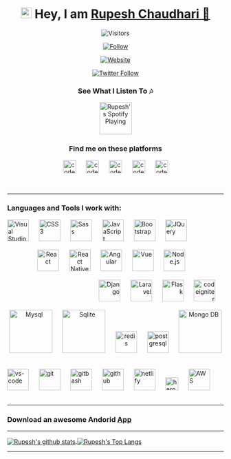 <!-- <img width="100%" height="300" src="https://media.giphy.com/media/3oKIPzVXlzxhAWamNW/giphy.gif"> -->
<div align="center">

# <img src="https://raw.githubusercontent.com/TheDudeThatCode/TheDudeThatCode/master/Assets/Hi.gif" width="25px" > Hey, I am [Rupesh Chaudhari 🚀][website]

![Visitors](https://profile-counter.glitch.me/{hrupesh}/count.svg)

[![Follow](https://img.shields.io/github/followers/hrupesh?label=Follow%20Me&style=social)](https://github.com/hrupesh)

[![Website](https://img.shields.io/website?label=Rupesh_Chaudhari&style=for-the-badge&url=https%3A%2F%2Frupesh.cf)](https://rupesh.cf)

[![Twitter Follow](https://img.shields.io/twitter/follow/hrupesh_tweets?color=512DF8&logo=twitter&style=for-the-badge)](https://twitter.com/intent/follow?screen_name=hrupesh_tweets)

### See What I Listen To 🎶

[<img src="https://www.freepnglogos.com/uploads/spotify-logo-png/spotify-download-logo-30.png" alt="Rupesh's Spotify Playing" width="75" />](https://open.spotify.com/user/yy0h8xi8qhn6ecimsd9kcwdoh)

### Find me on these platforms

[<img alt="codeSTACKr.com" width="30px" src="https://image.flaticon.com/icons/svg/545/545326.svg" />][website]
&nbsp;&nbsp;&nbsp;&nbsp;
[<img alt="codeSTACKr | Twitter" width="30px" src="https://image.flaticon.com/icons/svg/1409/1409937.svg" />][twitter]
&nbsp;&nbsp;&nbsp;&nbsp;
[<img alt="codeSTACKr | LinkedIn" width="30px" src="https://image.flaticon.com/icons/svg/725/725337.svg" />][linkedin]
&nbsp;&nbsp;&nbsp;&nbsp;
[<img alt="codeSTACKr | Instagram" width="30px" src="https://image.flaticon.com/icons/svg/2111/2111463.svg" />][instagram]
&nbsp;&nbsp;&nbsp;&nbsp;
[<img alt="codeSTACKr | Instagram" width="30px" src="https://catchar.io/storage/pr_icons/63/pr_icon_5e7122fc6ed50.jpg" />][snapchat-lens]

<br />

</div>

---

### Languages and Tools I work with:

<div align="left" >
<img  alt="Visual Studio Code" width="50px" src="https://image.flaticon.com/icons/svg/1216/1216733.svg" />
&nbsp;&nbsp;&nbsp;&nbsp;
<img  alt="CSS3" width="50px" src="https://image.flaticon.com/icons/svg/888/888847.svg" />
&nbsp;&nbsp;&nbsp;&nbsp;
<img  alt="Sass" width="50px" src="https://image.flaticon.com/icons/svg/919/919831.svg" />
&nbsp;&nbsp;&nbsp;&nbsp;
<img  alt="JavaScript" width="50px" src="https://image.flaticon.com/icons/svg/541/541509.svg" />
&nbsp;&nbsp;&nbsp;&nbsp;
<img  alt="Bootstrap" width="50px" src="https://image.flaticon.com/icons/svg/1348/1348052.svg" />
&nbsp;&nbsp;&nbsp;&nbsp;
<img  alt="JQuery" width="50px" src="https://cdn4.iconfinder.com/data/icons/scripting-and-programming-languages/512/JQuery_logo-512.png" />
&nbsp;&nbsp;&nbsp;&nbsp;
</div>
<br />

<div align="center">
<img  alt="React" width="50px" src="https://image.flaticon.com/icons/svg/919/919851.svg" />
&nbsp;&nbsp;&nbsp;&nbsp;
<img  alt="React Native" width="50px" src="https://logodix.com/logo/1658565.png" />
&nbsp;&nbsp;&nbsp;&nbsp;
<img  alt="Angular" width="50px" src="https://angular.io/assets/images/logos/angular/angular.png" />
&nbsp;&nbsp;&nbsp;&nbsp;
<img  alt="Vue" width="50px" src="https://img.icons8.com/color/48/000000/vue-js.png" />
&nbsp;&nbsp;&nbsp;&nbsp;
<img  alt="Node.js" width="50px" src="https://image.flaticon.com/icons/svg/919/919825.svg" />
&nbsp;&nbsp;&nbsp;&nbsp;
</div>
<br />

<div align="right">
<img  alt="Django" width="50px" src="https://cdn.iconscout.com/icon/free/png-512/django-2-282855.png" />
&nbsp;&nbsp;&nbsp;&nbsp;
<img  alt="Laravel" width="50px" src="https://cdn.freebiesupply.com/logos/large/2x/laravel-1-logo-png-transparent.png" />
&nbsp;&nbsp;&nbsp;&nbsp;
<img  alt="Flask" width="50px" src="https://www.pngkey.com/png/detail/98-985032_flask-logo-flask-python-icon.png" />
&nbsp;&nbsp;&nbsp;&nbsp;
<img  alt="codeigniter" width="50px" src="https://lh3.googleusercontent.com/proxy/AB-BNi29j6CIWcoLBDGVBxmjnNOIqPrZt2Z2R17OphNgi0GU1TCHgMuT4WW-Vjskv0011htZDA75L5aSDjR8-uMS2J9BkdaxkL6Jy19VOEmk0PbFxlI" />
&nbsp;&nbsp;&nbsp;&nbsp;
</div>

<br />

<div align="center">
<img  alt="Mysql" width="100px" src="https://lh3.googleusercontent.com/proxy/MUwHNAKdcRy1aliQ1tdfk4Pm37bkSstXtHMPL9a9b4bi2f5w6qCL80CCO6Rm-5Kg7ovXGEyfV4gM9ZJWjRPn6SjRnZIIj6Dn3nU1Vry5i_5dtG5e8UjU" />
&nbsp;&nbsp;&nbsp;&nbsp;
<img  alt="Sqlite" width="100px" src="https://lh3.googleusercontent.com/proxy/VIsENmyGhNlPDjjYcwie-7KBP7NF4aCoTO0nDuTK5i4mLaNByjApwSyBZA1gxB0GPKwktcJdNdoCC4pJHPxejsjVYiWX62IiHR3JWk4s_Cj8qOb22Bg" />
&nbsp;&nbsp;&nbsp;&nbsp;
<img  alt="redis" width="50px" src="https://www.nditech.org/sites/default/files/styles/small_photo/public/redis-logo.png" />
&nbsp;&nbsp;&nbsp;&nbsp;
<img  alt="postgresql" width="50px" src="https://upload.wikimedia.org/wikipedia/commons/2/29/Postgresql_elephant.svg" />
&nbsp;&nbsp;&nbsp;&nbsp;
<img  alt="Mongo DB" width="100px" src="https://www.bloorresearch.com/wp-content/uploads/2013/03/MONGO-DB-logo-300x470--x.png" />
&nbsp;&nbsp;&nbsp;&nbsp;
</div>

<br />

<div align="left">
<img  alt="vs-code" width="50px" src="https://code.visualstudio.com/assets/updates/1_35/logo-stable.png" />
&nbsp;&nbsp;&nbsp;&nbsp;
<img  alt="git" width="50px" src="https://git-scm.com/images/logos/logomark-orange@2x.png" />
&nbsp;&nbsp;&nbsp;&nbsp;
<img  alt="gitbash" width="50px" src="https://miro.medium.com/max/325/0*tTvqxZBtyiDw3vVw.png" />
&nbsp;&nbsp;&nbsp;&nbsp;
<img  alt="github" width="50px" src="https://github.githubassets.com/images/modules/logos_page/GitHub-Mark.png" />
&nbsp;&nbsp;&nbsp;&nbsp;
<img  alt="netlify" width="50px" src="https://www.netlify.com/img/press/logos/logomark.png" />
&nbsp;&nbsp;&nbsp;&nbsp;
<img  alt="heroku" width="30px" src="https://www.nicepng.com/png/full/223-2233246_heroku-logo-salesforce-heroku.png" />
&nbsp;&nbsp;&nbsp;&nbsp;
<img  alt="AWS" width="50px" src="https://upload.wikimedia.org/wikipedia/commons/thumb/9/93/Amazon_Web_Services_Logo.svg/1280px-Amazon_Web_Services_Logo.svg.png" />
&nbsp;&nbsp;&nbsp;&nbsp;
</div>

<br />

---

### Download an awesome Andorid <a href="https://rupesh.cf/projects/tracker.html" target="__new__" > App </a>

---

<a href="https://rupesh.cf/projects/tracker.html">
  <img align="center" src="https://github-readme-stats.vercel.app/api?username=hrupesh&show_icons=true&include_all_commits=true&theme=material-palenight" alt="Rupesh's github stats" />
  </a>

<a href="https://rupesh.cf/projects/tracker.html">
<img align="center" alt="Rupesh's Top Langs" src="https://github-readme-stats.vercel.app/api/top-langs/?username=hrupesh&layout=compact&theme=shades-of-purple" />
</a>

---

[website]: https://rupesh.cf
[twitter]: https://twitter.com/hrupesh_tweets
[instagram]: https://instagram.com/petronum_
[linkedin]: https://linkedin.com/in/hrupesh
[snapchat-lens]: https://lensstudio.snapchat.com/creator/HNnWtwn2VmS26TjvBJFxZw
